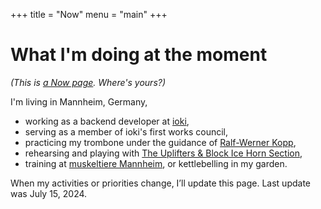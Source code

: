 +++
title = "Now"
menu = "main"
+++

# What I'm doing at the moment

_(This is [a Now page](http://nownownow.com/about). Where's yours?)_

I'm living in Mannheim, Germany,

-   working as a backend developer at [ioki](<https://ioki.com/>),
-   serving as a member of ioki's first works council,
-   practicing my trombone under the guidance of [Ralf-Werner Kopp](<https://der-trompetenlehrer.de/>),
-   rehearsing and playing with [The Uplifters &amp; Block Ice Horn Section](<https://theuplifters.de/>),
-   training at [muskeltiere Mannheim](<https://www.muskeltiere-sport.de/>), or kettlebelling in my garden.

When my activities or priorities change, I’ll update this page. Last update was July 15, 2024.
